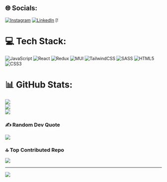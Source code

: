 
## 🌐 Socials:
[![Instagram](https://img.shields.io/badge/Instagram-%23E4405F.svg?logo=Instagram&logoColor=white)](https://instagram.com/_amin_82b) [![LinkedIn](https://img.shields.io/badge/LinkedIn-%230077B5.svg?logo=linkedin&logoColor=white)](https://linkedin.com/in/AminBasati) [!

# 💻 Tech Stack:
![JavaScript](https://img.shields.io/badge/javascript-%23323330.svg?style=for-the-badge&logo=javascript&logoColor=%23F7DF1E) ![React](https://img.shields.io/badge/react-%2320232a.svg?style=for-the-badge&logo=react&logoColor=%2361DAFB) ![Redux](https://img.shields.io/badge/redux-%23593d88.svg?style=for-the-badge&logo=redux&logoColor=white) ![MUI](https://img.shields.io/badge/MUI-%230081CB.svg?style=for-the-badge&logo=material-ui&logoColor=white) ![TailwindCSS](https://img.shields.io/badge/tailwindcss-%2338B2AC.svg?style=for-the-badge&logo=tailwind-css&logoColor=white) ![SASS](https://img.shields.io/badge/SASS-hotpink.svg?style=for-the-badge&logo=SASS&logoColor=white) ![HTML5](https://img.shields.io/badge/html5-%23E34F26.svg?style=for-the-badge&logo=html5&logoColor=white) ![CSS3](https://img.shields.io/badge/css3-%231572B6.svg?style=for-the-badge&logo=css3&logoColor=white)
# 📊 GitHub Stats:
![](https://github-readme-stats.vercel.app/api?username=mmd2003amin&theme=dark&hide_border=false&include_all_commits=false&count_private=false)<br/>
![](https://github-readme-streak-stats.herokuapp.com/?user=mmd2003amin&theme=dark&hide_border=false)<br/>
![](https://github-readme-stats.vercel.app/api/top-langs/?username=mmd2003amin&theme=dark&hide_border=false&include_all_commits=false&count_private=false&layout=compact)

### ✍️ Random Dev Quote
![](https://quotes-github-readme.vercel.app/api?type=horizontal&theme=radical)

### 🔝 Top Contributed Repo
![](https://github-contributor-stats.vercel.app/api?username=mmd2003amin&limit=5&theme=dark&combine_all_yearly_contributions=true)

---
[![](https://visitcount.itsvg.in/api?id=mmd2003amin&icon=0&color=0)](https://visitcount.itsvg.in)

<!-- Proudly created with GPRM ( https://gprm.itsvg.in ) -->
